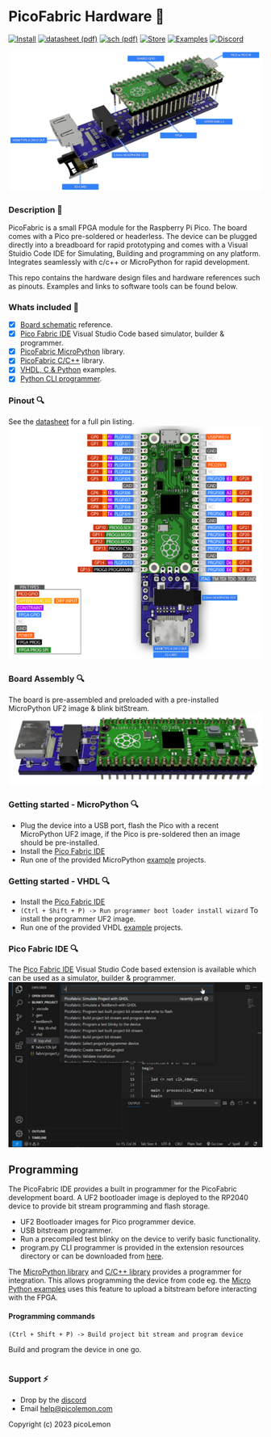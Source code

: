 # PicoFabric Hardware :lemon: # 
[![Install](https://img.shields.io/badge/VSCode-Extension-f3cd5a?longCache=true&style=flat-rounded)](https://github.com/picolemon/picofabric-ide)
[![datasheet (pdf)](https://img.shields.io/badge/Data%20Sheet-PDF-f3cd5a?longCache=true&style=flat-rounded)](https://github.com/picolemon/picofabric-hardware/doc/datasheet.pdf)
[![sch (pdf)](https://img.shields.io/badge/SCH-PDF-f3cd5a?longCache=true&style=flat-rounded)](https://github.com/picolemon/picofabric-hardware/doc/sch.pdf)
[![Store](https://img.shields.io/badge/Store-PicoLemon-f3cd5a?longCache=true&style=flat-rounded)](http://picolemon.com/board/PICOFABRIC)
[![Examples](https://img.shields.io/badge/Code-Examples-f3cd5a?longCache=true&style=flat-rounded)](https://github.com/picolemon/picofabric-examples)
[![Discord](https://img.shields.io/badge/@-Discord-f3cd5a?longCache=true&style=flat-rounded)](https://discord.gg/Be3yFCzyrp)

![PicoFabric board overview](doc/images/boardfeatures.png)

### Description :hammer:
PicoFabric is a small FPGA module for the Raspberry Pi Pico. The board comes with a Pico pre-soldered or headerless. The device can be plugged directly into a breadboard for rapid prototyping and comes with a Visual Stuidio Code IDE for Simulating, Building and programming on any platform. Integrates seamlessly with c/c++ or MicroPython for rapid development.

This repo contains the hardware design files and hardware references such as pinouts. Examples and links to software tools can be found below.

### Whats included :musical_note:
- [x] [Board schematic](doc/sch.pdf) reference.
- [x] [Pico Fabric IDE](https://github.com/picolemon/picofabric-ide) Visual Studio Code based simulator, builder & programmer.
- [x] [PicoFabric MicroPython](https://github.com/picolemon/picofabric-micropython) library.
- [x] [PicoFabric C/C++](https://github.com/picolemon/picofabric-c) library.
- [x] [VHDL, C & Python](https://github.com/picolemon/picofabric-examples) examples.
- [x] [Python CLI programmer](programmer/fabricSerialProgrammer/).

### Pinout :mag:
See the [datasheet](doc/datasheet.pdf) for a full pin listing.
![PicoFabric board overview](doc/images/pinout.png)


### Board Assembly :mag:
The board is pre-assembled and preloaded with a pre-installed MicroPython UF2 image & blink bitStream.
![PicoFabric board overview](doc/images/board.png)

### Getting started - MicroPython :mag:
- Plug the device into a USB port, flash the Pico with a recent MicroPython UF2 image, if the Pico is pre-soldered then an image should be pre-installed.
- Install the [Pico Fabric IDE](https://github.com/picolemon/picofabric-ide)
- Run one of the provided MicroPython [example](https://github.com/picolemon/picofabric-examples) projects.

### Getting started - VHDL :mag:
- Install the [Pico Fabric IDE](picofabric-ide)
- ```(Ctrl + Shift + P) -> Run programmer boot loader install wizard``` To install the programmer UF2 image.
- Run one of the provided VHDL [example](https://github.com/picolemon/picofabric-examples) projects.

### Pico Fabric IDE :mag:
The [Pico Fabric IDE](https://github.com/picolemon/picofabric-ide) Visual Studio Code based extension is available which can be used as a simulator, builder & programmer.
![PicoFabric board overview](doc/images/ideoverview.gif)


## Programming

The PicoFabric IDE provides a built in programmer for the PicoFabric development board. A UF2 bootloader image is deployed to the RP2040 device to provide bit stream programming and flash storage.

- UF2 Bootloader images for Pico programmer device.
- USB bitstream programmer.
- Run a precompiled test blinky on the device to verify basic functionality.
- program.py CLI programmer is provided in the extension resources directory or can be downloaded from [here](https://github.com/picolemon/picofabric-hardware/programmer/fabricSerialProgrammer).

The [MicroPython library](https://github.com/picolemon/picofabric-micropython) and [C/C++ library](https://github.com/picolemon/picofabric-c) provides a programmer for integration. This allows programming the device from code eg. the [Micro Python examples](https://github.com/picolemon/picofabric-examples/micropython) uses this feature to upload a bitstream before interacting with the FPGA.

#### Programming commands ####

```
(Ctrl + Shift + P) -> Build project bit stream and program device
```
Build and program the device in one go.
<br /><br />


### Support :zap:
- Drop by the [discord](https://discord.gg/Be3yFCzyrp)
- Email help@picolemon.com

Copyright (c) 2023 picoLemon

